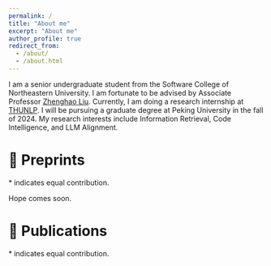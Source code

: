 ```yaml
---
permalink: /
title: "About me"
excerpt: "About me"
author_profile: true
redirect_from: 
  - /about/
  - /about.html
---
```


I am a senior undergraduate student from the Software College of Northeastern University. I am fortunate to be advised by Associate Professor [Zhenghao Liu](https://edwardzh.github.io/). Currently, I am doing a research internship at [THUNLP](https://nlp.csai.tsinghua.edu.cn/). I will be pursuing a graduate degree at Peking University in the fall of 2024. My research interests include Information Retrieval, Code Intelligence, and LLM Alignment.



# 📝 Preprints

\* indicates equal contribution.



Hope comes soon. 



# 📝 Publications

\* indicates equal contribution.
